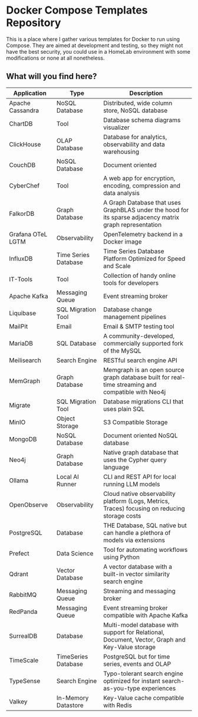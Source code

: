# Docker Compose Templates Repository

This is a place where I gather various templates for Docker to run using Compose. They are aimed at development and testing, so they might not have the best security, you could use in a HomeLab environment with some modifications or none at all nonetheless.

## What will you find here?

Application       | Type                 | Description
------------------|----------------------|---------------------------------------------------------------------------------------------------------
Apache Cassandra  | NoSQL Database       | Distributed, wide column store, NoSQL database
ChartDB           | Tool                 | Database schema diagrams visualizer
ClickHouse        | OLAP Database        | Database for analytics, observability and data warehousing
CouchDB           | NoSQL Database       | Document oriented
CyberChef         | Tool                 | A web app for encryption, encoding, compression and data analysis
FalkorDB          | Graph Database       | A Graph Database that uses GraphBLAS under the hood for its sparse adjacency matrix graph representation
Grafana OTeL LGTM | Observability        | OpenTelemetry backend in a Docker image
InfluxDB          | Time Series Database | Time Series Database Platform Optimized for Speed and Scale
IT-Tools          | Tool                 | Collection of handy online tools for developers
Apache Kafka      | Messaging Queue      | Event streaming broker
Liquibase         | SQL Migration Tool   | Database change management pipelines
MailPit           | Email                | Email & SMTP testing tool
MariaDB           | SQL Database         | A community-developed, commercially supported fork of the MySQL
Meilisearch       | Search Engine        | RESTful search engine API
MemGraph          | Graph Database       | Memgraph is an open source graph database built for real-time streaming and compatible with Neo4j
Migrate           | SQL Migration Tool   | Database migrations CLI that uses plain SQL
MinIO             | Object Storage       | S3 Compatible Storage
MongoDB           | NoSQL Database       | Document oriented NoSQL database
Neo4j             | Graph Database       | Native graph database that uses the Cypher query language
Ollama            | Local AI Runner      | CLI and REST API for local running LLM models
OpenObserve       | Observability        | Cloud native observability platform (Logs, Metrics, Traces) focusing on reducing storage costs
PostgreSQL        | Database             | THE Database, SQL native but can handle a plethora of models via extensions
Prefect           | Data Science         | Tool for automating workflows using Python
Qdrant            | Vector Database      | A vector database with a built-in vector similarity search engine
RabbitMQ          | Messaging Queue      | Streaming and messaging broker
RedPanda          | Messaging Queue      | Event streaming broker compatible with Apache Kafka
SurrealDB         | Database             | Multi-model database with support for Relational, Document, Vector, Graph and Key-Value storage
TimeScale         | TimeSeries Database  | PostgreSQL but for time series, events and OLAP
TypeSense         | Search Engine        | Typo-tolerant search engine optimized for instant search-as-you-type experiences
Valkey            | In-Memory Datastore  | Key-Value cache compatible with Redis
